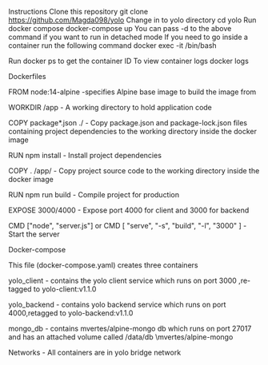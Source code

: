 Instructions
Clone this repository git clone https://github.com/Magda098/yolo
Change in to yolo directory cd yolo
Run docker compose docker-compose up
You can pass -d to the above command if you want to run in detached mode
If you need to go inside a container run the following command docker exec -it <container id> /bin/bash

Run docker ps to get the container ID
To view container logs docker logs <container id>

Dockerfiles

FROM node:14-alpine -specifies Alpine base image to build the image from

WORKDIR /app - A working directory to hold application code

COPY package*.json ./ - Copy package.json and package-lock.json files containing project dependencies to the working directory inside the docker image

RUN npm install - Install project dependencies

COPY . /app/ - Copy project source code to the working directory inside the docker image

RUN npm run build - Compile project for production

EXPOSE 3000/4000 - Expose port 4000 for client and 3000 for backend

CMD ["node", "server.js"] or CMD [ "serve", "-s", "build", "-l", "3000" ] - Start the server

Docker-compose

This file (docker-compose.yaml) creates three containers

yolo_client - contains the yolo client service which runs on port 3000 ,re-tagged to yolo-client:v1.1.0 

yolo_backend - contains yolo backend service which runs on port 4000,retagged to yolo-backend:v1.1.0

mongo_db - contains mvertes/alpine-mongo db which runs on port 27017 and has an attached volume called /data/db \mvertes/alpine-mongo

Networks - All containers are in yolo bridge network
